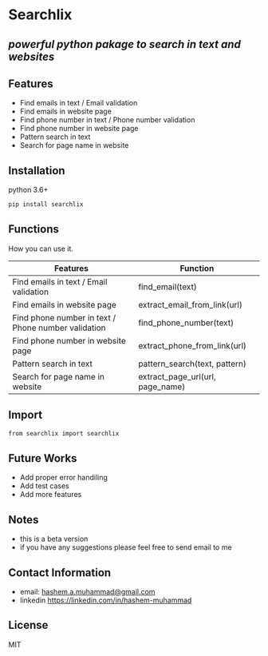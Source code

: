 # Searchlix
## _powerful python pakage to search in text and websites_



## Features

- Find emails in text / Email validation
- Find emails in website page
- Find phone number in text / Phone number validation
- Find phone number in website page
- Pattern search in text
- Search for page name in website




## Installation

python 3.6+

```sh
pip install searchlix
```

## Functions

How you can use it.

| Features | Function |
| ------ | ------ |
| Find emails in text / Email validation | find_email(text) |
| Find emails in website page | extract_email_from_link(url) |
| Find phone number in text / Phone number validation | find_phone_number(text) |
| Find phone number in website page | extract_phone_from_link(url) |
| Pattern search in text | pattern_search(text, pattern) |
| Search for page name in website | extract_page_url(url, page_name) |

## Import




```sh
from searchlix import searchlix
```

## Future Works

- Add proper error handiling
- Add test cases
- Add more features

## Notes

- this is a beta version
- if you have any suggestions please feel free to send email to me

## Contact Information 
- email: hashem.a.muhammad@gmail.com
- linkedin https://linkedin.com/in/hashem-muhammad


## License

MIT